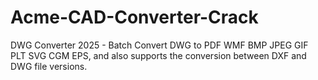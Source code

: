 # Acme-CAD-Converter-Crack
DWG Converter 2025 - Batch Convert DWG to PDF WMF BMP JPEG GIF PLT SVG CGM EPS, and also supports the conversion between DXF and DWG file versions.
